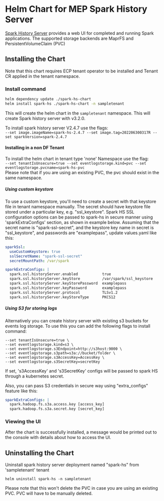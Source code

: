 # Helm Chart for MEP Spark History Server

[Spark History Server](https://spark.apache.org/docs/latest/monitoring.html#viewing-after-the-fact) provides a web UI for completed and running Spark applications. The supported storage backends are MaprFS and PersistentVolumeClaim (PVC)

## Installing the Chart

Note that this chart requires ECP tenant operator to be installed and Tenant CR applied in the tenant namespace.

### Install command
```sh
helm dependency update ./spark-hs-chart
helm install spark-hs ./spark-hs-chart -n sampletenant
```

This will create the helm chart in the `sampletenant` namespace.  This will create Spark history server with v3.2.0.

To install spark history server V2.4.7 use the flags:  
`--set image.imageName=spark-hs-2.4.7 --set image.tag=202206300317R --set sparkVersion=spark-2.4.7`

#### Installing in a non DF Tenant
To install the helm chart in tenant type 'none' Namespace use the flag:  
`--set tenantIsUnsecure=true --set eventlogstorage.kind=pvc --set eventlogstorage.pvcname=spark-hs-pvc`  
Please note that if you are using an existing PVC, the pvc should exist in the same namespace.

##### Using custom keystore
To use a custom keystore, you'll need to create a secret with that keystore file in tenant namespace manually.
The secret should have keystore file stored under a particular key, e.g. "ssl_keystore".
Spark HS SSL configuration options can be passed to spark-hs in secure manner using 'sparkExtraConfigs' section, 
as shown in example below. Assuming that the secret name is "spark-ssl-secret", and the keystore key name in secret is 
"ssl_keystore", and passwords are "examplepass", update values.yaml like this:
```yaml
sparkSsl:
  useCustomKeystore: true
  sslSecretName: "spark-ssl-secret"
  secretMountPath: /var/spark

sparkExtraConfigs: |
  spark.ssl.historyServer.enabled           true
  spark.ssl.historyServer.keyStore          /var/spark/ssl_keystore
  spark.ssl.historyServer.keyStorePassword  examplepass
  spark.ssl.historyServer.keyPassword       examplepass
  spark.ssl.historyServer.protocol          TLSv1.2
  spark.ssl.historyServer.keyStoreType      PKCS12
```

##### Using S3 for storing logs
Alternatively you can create history server with existing s3 buckets for events log storage. To use this you can add the following flags to install command:
```
--set tenantIsUnsecure=true \
--set eventlogstorage.kind=s3 \
--set eventlogstorage.s3Endpoint=http://s3host:9000 \
--set eventlogstorage.s3path=s3a://bucket/folder \
--set eventlogstorage.s3AccessKey=AccessKey \
--set eventlogstorage.s3SecretKey=secretKey
```
If set, 's3AccessKey' and 's3SecretKey' configs will be passed to spark HS through a kubernetes secret.

Also, you can pass S3 credentials in secure way using "extra_configs" feature like this:
```yaml
sparkExtraConfigs: |
  spark.hadoop.fs.s3a.access.key [access_key]
  spark.hadoop.fs.s3a.secret.key [secret_key]
```

### Viewing the UI
After the chart is successfully installed, a message would be printed out to the console with details about how to access the UI.

## Uninstalling the Chart
Uninstall spark history server deployment named "spark-hs" from 'sampletenant' tenant
```
helm uninstall spark-hs -n sampletenant
```
Please note that this won't delete the PVC in case you are using an existing PVC. PVC will have to be manually deleted.
